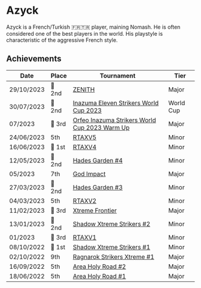 # Azyck

Azyck is a French/Turkish :fr::tr: player, maining Nomash.
He is often considered one of the best players in the world.
His playstyle is characteristic of the aggressive French style.

## Achievements

| Date | Place | Tournament | Tier |
| - | - | - | - |
| 29/10/2023 |:2nd_place_medal: 2nd | [ZENITH](../../tournaments/misc/zenith1.md) | Major |
| 30/07/2023 |:2nd_place_medal: 2nd | [Inazuma Eleven Strikers World Cup 2023](../../tournaments/worldcup23.md) | World Cup |
| 07/2023 |:3rd_place_medal: 3rd | [Orfeo Inazuma Strikers World Cup 2023 Warm Up](../../tournaments/misc/orfeowc.md) | Major |
| 24/06/2023 | 5th | [RTAXV5](../../tournaments/rtaxv/rtaxv5.md) | Minor |
| 16/06/2023 |:1st_place_medal: 1st | [RTAXV4](../../tournaments/rtaxv/rtaxv4.md) | Minor |
| 12/05/2023 |:2nd_place_medal: 2nd | [Hades Garden #4](../../tournaments/hg/hg4.md) | Minor |
| 05/2023 | 7th | [God Impact](../../tournaments/misc/godimpact.md) | Major |
| 27/03/2023 |:2nd_place_medal: 2nd | [Hades Garden #3](../../tournaments/hg/hg3.md) | Minor |
| 04/03/2023 | 5th | [RTAXV2](../../tournaments/rtaxv/rtaxv2.md) | Minor |
| 11/02/2023 |:3rd_place_medal: 3rd | [Xtreme Frontier](../../tournaments/sf/xf.md) | Major |
| 13/01/2023 |:2nd_place_medal: 2nd | [Shadow Xtreme Strikers #2](../../tournaments/shadow/shadow2.md) | Minor |
| 01/2023 |:3rd_place_medal: 3rd | [RTAXV1](../../tournaments/rtaxv/rtaxv1.md) | Minor |
| 08/10/2022 |:1st_place_medal: 1st | [Shadow Xtreme Strikers #1](../../tournaments/shadow/shadow1.md) | Minor |
| 02/10/2022 | 9th | [Ragnarok Strikers Xtreme #1](../../tournaments/ragna/ragnax1.md) | Major |
| 16/09/2022 | 5th | [Area Holy Road #2](../../tournaments/misc/holyroad2.md) | Major |
| 18/06/2022 | 5th | [Area Holy Road #1](../../tournaments/misc/holyroad1.md) | Major |
